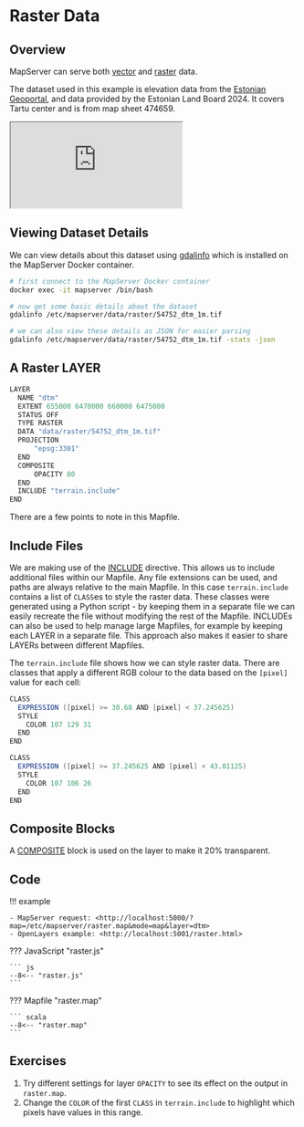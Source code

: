 # Raster Data

## Overview

MapServer can serve both [vector](https://mapserver.org/input/vector/index.html) and [raster](https://mapserver.org/input/raster.html) data.

The dataset used in this example is elevation data from the [Estonian Geoportal](https://geoportaal.maaamet.ee/eng/Spatial-Data/Elevation-Data-p308.html),
and data provided by the Estonian Land Board 2024. It covers Tartu center and is from map sheet 474659.

<div class="map">
  <iframe src="https://geographika.github.io/getting-started-with-mapserver-demo/raster.html"></iframe>
</div>

## Viewing Dataset Details

We can view details about this dataset using [gdalinfo](https://gdal.org/programs/gdalinfo.html) which is installed on the
MapServer Docker container.

```bash
# first connect to the MapServer Docker container
docker exec -it mapserver /bin/bash

# now get some basic details about the dataset
gdalinfo /etc/mapserver/data/raster/54752_dtm_1m.tif

# we can also view these details as JSON for easier parsing
gdalinfo /etc/mapserver/data/raster/54752_dtm_1m.tif -stats -json

```

## A Raster LAYER

```scala
LAYER
  NAME "dtm"
  EXTENT 655000 6470000 660000 6475000
  STATUS OFF
  TYPE RASTER
  DATA "data/raster/54752_dtm_1m.tif"
  PROJECTION
      "epsg:3301"
  END
  COMPOSITE
      OPACITY 80
  END
  INCLUDE "terrain.include"
END
```

There are a few points to note in this Mapfile. 

## Include Files

We are making use of the [INCLUDE](https://mapserver.org/mapfile/include.html) 
directive. This allows us to include additional files within our Mapfile. Any file extensions can be used, and paths are always relative to the main
Mapfile. In this case `terrain.include` contains a list of `CLASS`es
to style the raster data. These classes were generated using a Python script - by keeping them in a separate file we can easily recreate the file
without modifying the rest of the Mapfile. INCLUDEs can also be used to help manage large Mapfiles, for example by keeping each LAYER in a separate file.
This approach also makes it easier to share LAYERs between different Mapfiles.


The `terrain.include` file shows how we can style raster data. There are classes that apply a different RGB colour to the data
based on the `[pixel]` value for each cell:

```scala
CLASS
  EXPRESSION ([pixel] >= 30.68 AND [pixel] < 37.245625)
  STYLE
    COLOR 107 129 31
  END
END

CLASS
  EXPRESSION ([pixel] >= 37.245625 AND [pixel] < 43.81125)
  STYLE
    COLOR 107 106 26
  END
END
```

## Composite Blocks

A [COMPOSITE](https://mapserver.org/mapfile/composite.html) block is used on the layer to make it 20% transparent.

## Code

!!! example

    - MapServer request: <http://localhost:5000/?map=/etc/mapserver/raster.map&mode=map&layer=dtm>
    - OpenLayers example: <http://localhost:5001/raster.html>

??? JavaScript "raster.js"

    ``` js
    --8<-- "raster.js"
    ```

??? Mapfile "raster.map"

    ``` scala
    --8<-- "raster.map"
    ```

## Exercises

1. Try different settings for layer `OPACITY` to see its effect on the output in `raster.map`.
2. Change the `COLOR` of the first `CLASS` in `terrain.include` to highlight which pixels have values in this range.
